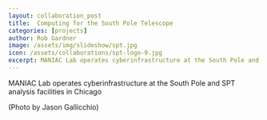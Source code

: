 ```yaml
---
layout: collaboration_post
title:  Computing for the South Pole Telescope
categories: [projects]
author: Rob Gardner
image: /assets/img/slideshow/spt.jpg
icon: /assets/collaborations/spt-logo-9.jpg
excerpt: MANIAC Lab operates cyberinfrastructure at the South Pole and SPT analysis facilities in Chicago 
---
```

MANIAC Lab operates cyberinfrastructure at the South Pole and SPT analysis facilities in Chicago 

(Photo by Jason Gallicchio)

